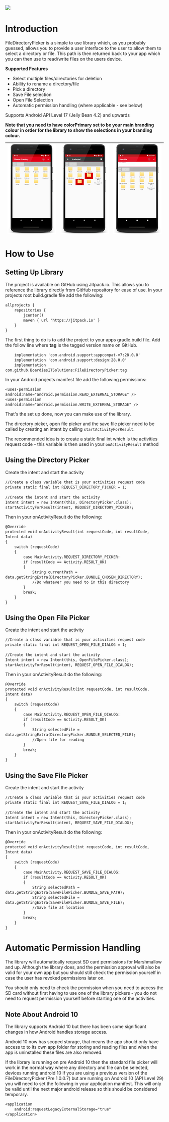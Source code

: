[![](https://jitpack.io/v/BoardiesITSolutions/FileDirectoryPicker.svg)](https://jitpack.io/#BoardiesITSolutions/FileDirectoryPicker)
# Introduction
FileDirectoryPicker is a simple to use library which, as you probably guessed, allows you to provide
a user interface to the user to allow them to select a directory or file. This path is then
returned back to your app which you can then use to read/write files on the users device.

**Supported Features**
* Select multiple files/directories for deletion
* Ability to rename a directory/file
* Pick a directory
* Save File selection
* Open File Selection
* Automatic permission handling (where applicable - see below)

Supports Android API Level 17 (Jelly Bean 4.2) and upwards

**Note that you need to have colorPrimary set to be your main branding colour in order
for the library to show the selections in your branding colour.**

|![Directory Picker](screenshots/dir_picker.png)|![Selection](screenshots/selection.png)|![Save File](screenshots/save_file.png)|
|---|---|---|

# How to Use

## Setting Up Library
The project is available on GitHub using Jitpack.io. This allows you to reference the library
directly from GitHub repository for ease of use. In your projects root build.gradle file add the
following:
```
allprojects {
    repositories {
        jcenter()
        maven { url 'https://jitpack.io' }
    }
}
```
The first thing to do is to add the project to your apps gradle.build file. Add the follow line where
**tag** is the tagged version name on GitHub.

```
    implementation 'com.android.support:appcompat-v7:28.0.0'
    implementation 'com.android.support:design:28.0.0'
    implementation com.github.BoardiesITSolutions:FileDirectoryPicker:tag
```

In your Android projects manifest file add the following permissions:
```
<uses-permission android:name="android.permission.READ_EXTERNAL_STORAGE" />
<uses-permission android:name="android.permission.WRITE_EXTERNAL_STORAGE" />
```

That's the set up done, now you can make use of the library.

The directory picker, open file picker and the save file picker need to be called by
creating an intent by calling `startActivityForResult`.

The recommended idea is to create a static final int which is the activities request code - this
variable is then used in your `onActivityResult` method

## Using the Directory Picker
Create the intent and start the activity
```
//Create a class variable that is your activities request code
private static final int REQUEST_DIRECTORY_PICKER = 1;

//Create the intent and start the activity
Intent intent = new Intent(this, DirectoryPicker.class);
startActivityForResult(intent, REQUEST_DIRECTORY_PICKER);
```

Then in your onActivityResult do the following:
```
@Override
protected void onActivityResult(int requestCode, int resultCode, Intent data)
{
    switch (requestCode)
    {
        case MainActivity.REQUEST_DIRECTORY_PICKER:
        if (resultCode == Activity.RESULT_OK)
        {
            String currentPath = data.getStringExtra(DirectoryPicker.BUNDLE_CHOSEN_DIRECTORY);
            //Do whatever you need to in this directory
        }
        break;
    }
}
```

## Using the Open File Picker
Create the intent and start the activity
```
//Create a class variable that is your activities request code
private static final int REQUEST_OPEN_FILE_DIALOG = 1;

//Create the intent and start the activity
Intent intent = new Intent(this, OpenFilePicker.class);
startActivityForResult(intent, REQUEST_OPEN_FILE_DIALOG);
```

Then in your onActivityResult do the following:
```
@Override
protected void onActivityResult(int requestCode, int resultCode, Intent data)
{
    switch (requestCode)
    {
        case MainActivity.REQUEST_OPEN_FILE_DIALOG:
        if (resultCode == Activity.RESULT_OK)
        {
            String selectedFile = data.getStringExtra(DirectoryPicker.BUNDLE_SELECTED_FILE);
            //Open file for reading
        }
        break;
    }
}
```

## Using the Save File Picker
Create the intent and start the activity
```
//Create a class variable that is your activities request code
private static final int REQUEST_SAVE_FILE_DIALOG = 1;

//Create the intent and start the activity
Intent intent = new Intent(this, DirectoryPicker.class);
startActivityForResult(intent, REQUEST_SAVE_FILE_DIALOG);
```

Then in your onActivityResult do the following:
```
@Override
protected void onActivityResult(int requestCode, int resultCode, Intent data)
{
    switch (requestCode)
    {
        case MainActivity.REQUEST_SAVE_FILE_DIALOG:
        if (resultCode == Activity.RESULT_OK)
        {
            String selectedPath = data.getStringExtra(SaveFilePicker.BUNDLE_SAVE_PATH);
            String selectedFile = data.getStringExtra(SaveFilePicker.BUNDLE_SAVE_FILE);
            //Save file at location
        }
        break;
    }
}
```

# Automatic Permission Handling
The library will automatically request SD card permissions for Marshmallow and up. Although the library does, and the permission approval will also be valid for your own app but you should still check the permission yourself in case the user has revoked permissions later on. 

You should only need to check the permission when you need to access the SD card without first having to use one of the library pickers - you do not need to request permission yourself before starting one of the activities. 

## Note About Android 10
The library supports Android 10 but there has been some significant changes in how Android 
handles storage access. 

Android 10 now has scoped storage, that means the app should only have access to to its own app folder for storing and reading files and when the app is uninstalled
these files are also removed. 

If the library is running on pre Android 10 then the standard file picker will work in the normal way where any directory and file can be selected, devices running android 10
If you are using a previous version of the FileDirectoryPicker (Pre 1.0.0.7) but are running on Android 10 (API Level 29) you will need to set the following in your application
manifest. This will only be valid until the next major android release so this should be considered temporary. 
```
<application
    android:requestLegacyExternalStorage="true"
</application>
```